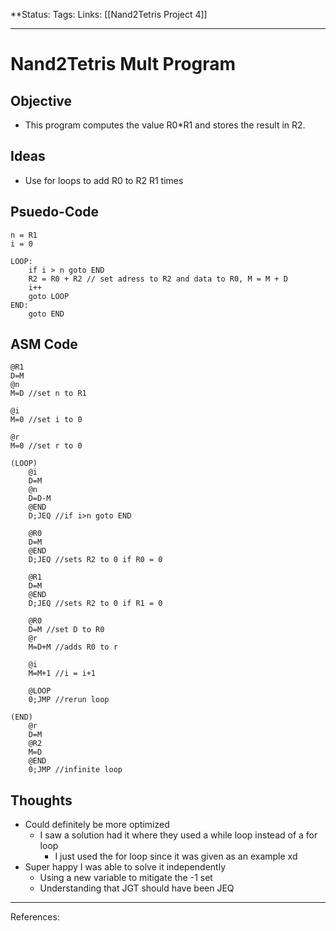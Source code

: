 **Status:
Tags:
Links: [[Nand2Tetris Project 4]]
___
# Nand2Tetris Mult Program
## Objective
- This program computes the value R0\*R1 and stores the result in R2.
## Ideas
- Use for loops to add R0 to R2 R1 times
## Psuedo-Code
```
n = R1
i = 0

LOOP:
	if i > n goto END
	R2 = R0 + R2 // set adress to R2 and data to R0, M = M + D
	i++
	goto LOOP
END:
	goto END

```
## ASM Code
```
@R1
D=M
@n
M=D //set n to R1

@i
M=0 //set i to 0

@r
M=0 //set r to 0

(LOOP)
	@i
	D=M
	@n
	D=D-M
	@END
	D;JEQ //if i>n goto END
	
	@R0
	D=M
	@END
	D;JEQ //sets R2 to 0 if R0 = 0
	
	@R1
	D=M
	@END
	D;JEQ //sets R2 to 0 if R1 = 0
	
	@R0
	D=M //set D to R0
	@r
	M=D+M //adds R0 to r
	
	@i
	M=M+1 //i = i+1
	
	@LOOP
	0;JMP //rerun loop
	
(END)
	@r
	D=M
	@R2
	M=D
	@END
	0;JMP //infinite loop
```
## Thoughts
- Could definitely be more optimized
	- I saw a solution had it where they used a while loop instead of a for loop
		- I just used the for loop since it was given as an example xd
- Super happy I was able to solve it independently
	- Using a new variable to mitigate the -1 set
	- Understanding that JGT should have been JEQ
___
References: